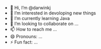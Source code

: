 - 👋 Hi, I’m @darwinkj
- 👀 I’m interested in devoloping new things
- 🌱 I’m currently learning Java
- 💞️ I’m looking to collaborate on ...
- 📫 How to reach me ...
- 😄 Pronouns: ...
- ⚡ Fun fact: ...

<!---
darwinkj/darwinkj is a ✨ special ✨ repository because its `README.md` (this file) appears on your GitHub profile.
You can click the Preview link to take a look at your changes.
--->
